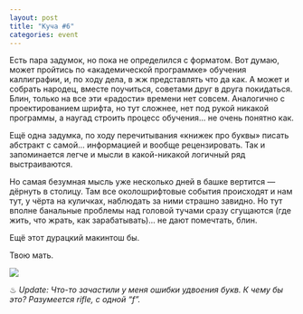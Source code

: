 ```yaml
---
layout: post
title: "Куча #6"
categories: event
---
```

Есть пара задумок, но пока не определился с форматом. Вот думаю, может пройтись по «академической программке» обучения каллиграфии, и, по ходу дела, в жж представлять что да как. А может и собрать народец, вместе поучиться, советами друг в друга покидаться. Блин, только на все эти «радости» времени нет совсем. Аналогично с проектированием шрифта, но тут сложнее, нет под рукой никакой программы, а наугад строить процесс обучения… не очень понятно как.

Ещё одна задумка, по ходу перечитывания «книжек про буквы» писать абстракт с самой… информацией и вообще рецензировать. Так и запоминается легче и мысли в какой-никакой логичный ряд выстраиваются.

Но самая безумная мысль уже несколько дней в башке вертится — дёрнуть в столицу. Там все околошрифтовые события происходят и нам тут, у чёрта на куличках, наблюдать за ними страшно завидно. Но тут вполне банальные проблемы над головой тучами сразу сгущаются (где жить, что жрать, как зарабатывать)… не дают помечтать, блин.

Ещё этот дурацкий макинтош бы.

Твою мать.

![](https://pics.livejournal.com/quillcraft/pic/00140d3s)

♨ *Update: Что-то зачастили у меня ошибки удвоения букв. К чему бы это? Разумеется rifle, с одной “f”.*
